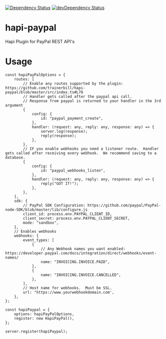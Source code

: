[![Dependency Status](https://david-dm.org/trainerbill/paypal-hapi.svg)](https://david-dm.org/trainerbill/paypal-hapi)
[![devDependency Status](https://david-dm.org/trainerbill/paypal-hapi/dev-status.svg)](https://david-dm.org/trainerbill/paypal-hapi#info=devDependencies)
# hapi-paypal
Hapi Plugin for PayPal REST API's

# Usage

```
const hapiPayPalOptions = {
    routes: [
        // Enable any routes supported by the plugin:  https://github.com/trainerbill/hapi-paypal/blob/master/src/index.ts#L78
        // Handler gets called after the paypal api call.
        // Response from paypal is returned to your handler in the 3rd argument
        {
            config: {
                id: "paypal_payment_create",
            },
            handler: (request: any, reply: any, response: any) => {
                server.log(response);
                reply(response);
            },
        },
        // IF you enable webhooks you need a listener route.  Handler gets called after receiving every webhook.  We recommend saving to a database.
        {
            config: {
                id: "paypal_webhooks_listen",
            },
            handler: (request: any, reply: any, response: any) => {
                reply("GOT IT!");
            },
        },
    ],
    sdk: {
        // PayPal SDK Configuration: https://github.com/paypal/PayPal-node-SDK/blob/master/lib/configure.js
        client_id: process.env.PAYPAL_CLIENT_ID,
        client_secret: process.env.PAYPAL_CLIENT_SECRET,
        mode: "sandbox",
    },
    // Enables webhooks
    webhooks: {
        event_types: [
            {
                // Any Webhook names you want enabled: https://developer.paypal.com/docs/integration/direct/webhooks/event-names/
                name: "INVOICING.INVOICE.PAID",
            },
            {
                name: "INVOICING.INVOICE.CANCELLED",
            },
        ],
        // Host name for webhooks.  Must be SSL.
        url: "https://www.yourwebhookdomain.com',
    },
};

const hapiPaypal = {
    options: hapiPayPalOptions,
    register: new HapiPayPal(),
};

server.register(hapiPaypal);
```
